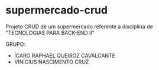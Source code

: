 # supermercado-crud
Projeto CRUD de um supermercado referente a disciplina de "TECNOLOGIAS PARA BACK-END II"

GRUPO:
- ÍCARO RAPHAEL QUEIROZ CAVALCANTE
- VINÍCIUS NASCIMENTO CRUZ
